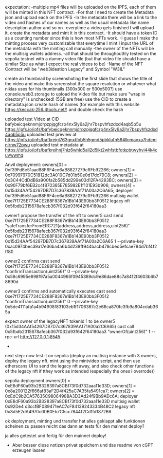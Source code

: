expectation:
-multiple mp4 files will be uploaded on the IPFS, each of them will be minted in this NFT contract.
-For that I need to create the Metadata json and upload each on the IPFS
-In the metadata there will be a link to the video and hashes of our names as well as the usual metadata like name description author and so on
-everytime a video gets finished I will upload it, create the metadata and mint it in this contract.
-It should have a token ID as a counting number since this is how most NFTs work.
-I guess I make the minting process very customizable that everytime I mint I input the URL of the metadata with the minting call manually
-the owner of the NFTs will be the multisig wallets address.
-all that should be throughouthly tested on the sepolia testnet with a dummy video file (but that video file should have a similar Size as what I expect the real videos to be)
-Name of the NFT Contract will be "web3ideation Legacy" and Symbol "W3IL"


create an thumbnail by screenshoting the first slide that shows the title of the video and make this screenshot the square resolution or whatever what niklas uses for his thumbnails (300x300 or 500x500?)
use console.web3.storage to upload the Video file but make sure "wrap in directory" is unchecked! (5GB are free)
use the CID to create a metadata.json
create hash of names (for example with this website https://keccak-256.4tools.net/) and double check the hash



uploaded test Video at CID bafybeicqeknnmjdrpzpjqgfcrp4nx5ly6a2jhr7bspvhfszdxd4aqb5p5u
https://ipfs.io/ipfs/bafybeicqeknnmjdrpzpjqgfcrp4nx5ly6a2jhr7bspvhfszdxd4aqb5p5u
uploaded test preview at
https://ipfs.io/ipfs/bafkreigl763gnxtfob5h5gmd5pbklufn564llqmavxa7hdcmnirnw72pwu
uploaded test metadata at
https://ipfs.io/ipfs/bafkreihnj7nlz6whld5all2d5ikt2whfstbfotkpbtwyhvi44k4cuvwwmq


Anvil deployment:
owners[0] = 0xf39Fd6e51aad88F6F4ce6aB8827279cffFb92266;
owners[1] = 0x70997970C51812dc3A010C7d01b50e0d17dc79C8;
owners[2] = 0x3C44CdDdB6a900fa2b585dd299e03d12FA4293BC;
owners[3] = 0x90F79bf6EB2c4f870365E785982E1f101E93b906;
owners[4] = 0x15d34AAf54267DB7D7c367839AAf71A00a2C6A65;
deployer 0xf39Fd6e51aad88F6F4ce6aB8827279cffFb92266
multisig wallet 0xe7f1725E7734CE288F8367e1Bb143E90bb3F0512
legacy nft 0x5fbdb2315678afecb367f032d93f642f64180aa3


owner1 propose the transfer of the nft to owner5 
cast send 0xe7f1725E7734CE288F8367e1Bb143E90bb3F0512 "safeTransferFromERC721(address,address,address,uint256)" 0x5fbdb2315678afecb367f032d93f642f64180aa3 0xe7f1725E7734CE288F8367e1Bb143E90bb3F0512 0x15d34AAf54267DB7D7c367839AAf71A00a2C6A65 1 --private-key 0xac0974bec39a17e36ba4a6b4d238ff944bacb478cbed5efcae784d7bf4f2ff80

owner2 confirms
cast send 0xe7f1725E7734CE288F8367e1Bb143E90bb3F0512 "confirmTransaction(uint256)" 0 --private-key 0x59c6995e998f97a5a0044966f0945389dc9e86dae88c7a8412f4603b6b78690d

owner3 confirms and automatically executes
cast send 0xe7f1725E7734CE288F8367e1Bb143E90bb3F0512 "confirmTransaction(uint256)" 0 --private-key 0x5de4111afa1a4b94908f83103eb1f1706367c2e68ca870fc3fb9a804cdab365a

expect owner of the legacyNFT tokenId 1 to be owner5 (0x15d34AAf54267DB7D7c367839AAf71A00a2C6A65)
cast call 0x5fbdb2315678afecb367f032d93f642f64180aa3 "ownerOf(uint256)" 1 --rpc-url http://127.0.0.1:8545

-

next step: now test it on sepolia (deploy an multisig instance with 3 owners, deploy the legacy nft, mint using the mintvideo script, and then use etherscans UI to send the legacy nft away, and also check other functions of the legacy nft if tthey work as intended (especially the ones i overrode))



sepolia deployment
owners[0] = 0xE8dF60a93b2B328397a8CBf73f0d732aaa11e33D;
owners[1] = 0x8a200122f666af83aF2D4f425aC7A35fa5491ca7;
owners[2] = 0xEdC9b2CA57635C98064988A3D3Ad24f9Bb9ADc6A;
deployer 0xE8dF60a93b2B328397a8CBf73f0d732aaa11e33D
multisig wallet 0x92De4 c3ccfBF089471eAC7cF84139243334B48C2
legacy nft 0x3d5E2dA4970c00B0Eb7C5cc7644f2Cd1fd1872B6


ok deployment, minting und transfer hat alles geklappt
alle funktionen scheinen zu passen
reicht das dann an tests für den mainnet deploy?

ja alles getestet und fertig für den mainnet deploy!
- Aber besser diese notizen privat speichern und das readme von cGPT erzeugen lassen